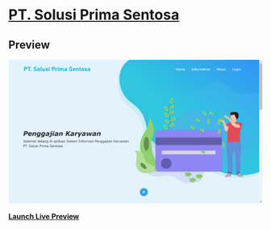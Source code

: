 # [PT. Solusi Prima Sentosa](http://github.com/Kelazz27/penggajian)

## Preview

![SB Admin 2 Preview](/img/testt.png)

**[Launch Live Preview](http://github.com/Kelazz27/penggajian)**

